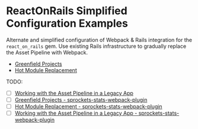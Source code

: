 # ReactOnRails Simplified Configuration Examples

Alternate and simplified configuration of Webpack &amp; Rails integration for 
the `react_on_rails` gem. Use existing Rails infrastructure to gradually replace 
the Asset Pipeline with Webpack.

* [Greenfield Projects](greenfield)
* [Hot Module Replacement](hot_module_replacement)

TODO:
* [ ] [Working with the Asset Pipeline in a Legacy App](legacy)
* [ ] [Greenfield Projects - sprockets-stats-webpack-plugin](greenfield_sprockets_stats)
* [ ] [Hot Module Replacement - sprockets-stats-webpack-plugin](hot_module_replacement_sprockets_stats)
* [ ] [Working with the Asset Pipeline in a Legacy App - sprockets-stats-webpack-plugin](legacy_sprockets_stats)
